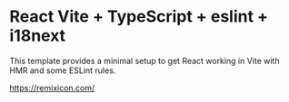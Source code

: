 # React Vite + TypeScript + eslint + i18next

This template provides a minimal setup to get React working in Vite with HMR and some ESLint rules.

https://remixicon.com/